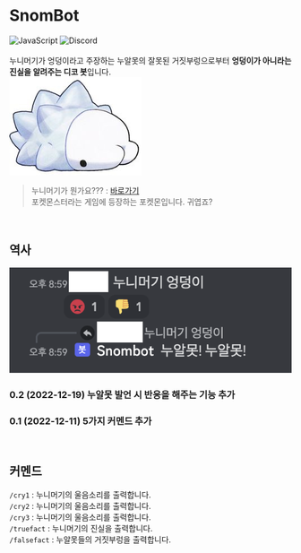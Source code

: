 # SnomBot
![JavaScript](https://img.shields.io/badge/JavaScript-F7DF1E.svg?&style=for-the-badge&logo=JavaScript&logoColor=black)
![Discord](https://img.shields.io/badge/Discord-5865F2.svg?&style=for-the-badge&logo=Discord&logoColor=white)<br/>
<br/>
누니머기가 엉덩이라고 주장하는 누알못의 잘못된 거짓부렁으로부터 <b>엉덩이가 아니라는 진실을 알려주는 디코 봇</b>입니다. <br/>
![cute_snom](https://github.com/kongsanggun/SnomBot/blob/main/screenshotimg/Snom.jpeg)<br/>
> 누니머기가 뭔가요??? : [바로가기](https://www.pokemon.com/us/pokedex/snom)
> <br/> 포켓몬스터라는 게임에 등장하는 포켓몬입니다. 귀엽죠?
<br/>

## 역사
![example](https://github.com/kongsanggun/SnomBot/blob/main/screenshotimg/example1.png) <br/>
### 0.2 (2022-12-19) 누알못 발언 시 반응을 해주는 기능 추가 <br/>
### 0.1 (2022-12-11) 5가지 커멘드 추가 <br/>
<br/>

## 커멘드
`/cry1` : 누니머기의 울음소리를 출력합니다. <br/>
`/cry2` : 누니머기의 울음소리를 출력합니다. <br/>
`/cry3` : 누니머기의 울음소리를 출력합니다. <br/>
`/truefact` : 누니머기의 진실을 출력합니다. <br/>
`/falsefact` : 누알못들의 거짓부렁을 출력합니다.

